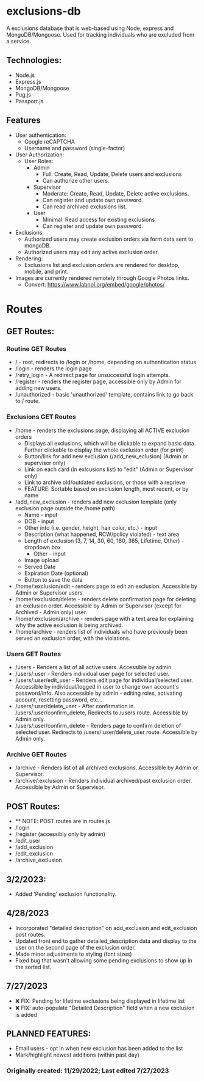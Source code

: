 # exclusions-db

A exclusions database that is web-based using Node, express and
MongoDB/Mongoose. Used for tracking individuals who are excluded from a service.

## Technologies:

- Node.js
- Express.js
- MongoDB/Mongoose
- Pug.js
- Passport.js

## Features

- User authentication:
  - Google reCAPTCHA
  - Username and password (single-factor)
- User Authorization:
  - User Roles:
    - Admin
      - Full: Create, Read, Update, Delete users and exclusions
      - Can authorize other users.
    - Supervisor
      - Moderate: Create, Read, Update, Delete active exclusions.
      - Can register and update own password.
      - Can read archived exclusions list.
    - User
      - Minimal: Read access for existing exclusions
      - Can register and update own password.
- Exclusions:
  - Authorized users may create exclusion orders via form data sent to mongoDB.
  - Authorized users may edit any active exclusion order.
- Rendering:
  - Exclusions list and exclusion orders are rendered for desktop, mobile, and print.
- Images are currently rendered remotely through Google Photos links.
  - Convert: https://www.labnol.org/embed/google/photos/

# Routes

## GET Routes:

### Routine GET Routes

- / - root, redirects to /login or /home, depending on authentication status
- /login - renders the login page
- /retry_login - A redirect page for unsuccessful login attempts.
- /register - renders the register page, accessible only by Admin for adding new users.
- /unauthorized - basic 'unauthorized' template, contains link to go back to / route.

### Exclusions GET Routes

- /home - renders the exclusions page, displaying all ACTIVE exclusion orders
  - Displays all exclusions, which will be clickable to expand basic data.
    Further clickable to display the whole exclusion order (for print)
  - Button/link for add new exclusion (/add_new_eclusion) (Admin or supervisor only)
  - Link on each card (in exlcusions list) to "edit" (Admin or Supervisor only)
  - Link to archive old/outdated exclusions, or those with a reprieve
  - FEATURE: Sortable based on exclusion length, most recent, or by name
- /add_new_exclusion - renders add new exclusion template (only exclusion page
  outside the /home path)
  - Name - input
  - DOB - input
  - Other info (i.e. gender, height, hair color, etc.) - input
  - Description (what happened, RCW/policy violated) - text area
  - Length of exclusion (3, 7, 14, 30, 60, 180, 365, Lifetime, Other) - dropdown box
    - Other - input
  - Image upload
  - Served Date
  - Expiration Date (optional)
  - Button to save the data
- /home/:exclusion/edit - renders page to edit an exclusion. Accessible by Admin
  or Supervisor users.
- /home/:exclusion/delete - renders delete confirmation page for deleting an
  exclusion order. Accessible by Admin or Supervisor (except for Archived -
  Admin only) user.
- /home/:exclusion/archive - renders page with a text area for explaining why the
  active exclusion is being archived.
- /home/archive - renders list of individuals who have previously been served an
  exclusion order, with the violations.

### Users GET Routes

- /users - Renders a list of all active users. Accessible by admin
- /users/:user - Renders individual user page for selected user.
- /users/:user/edit_user - Renders edit page for individual/selected user. Accessible by individual/logged
  in user to change own account's password/info. Also accessible by admin -
  editing roles, activating account, resetting password, etc...
- /users/:user/delete_user - After confirmation in /users/:user/confirm_delete,
  Redirects to /users route. Accessible by Admin only.
- /users/:user/confirm_delete - Renders page to confirm deletion of selected
  user. Redirects to /users/:user/delete_user route. Accessible by Admin only.

### Archive GET Routes

- /archive - Renders list of all archived exclusions. Accessible by Admin or Supervisor.
- /archive/:exclusion - Renders individual archived/past exclusion order.
  Accessible by Admin or Supervisor.

## POST Routes:
- ** NOTE: POST routes are in routes.js
- /login
- /register (accessibly only by admin)
- /edit_user
- /add_exclusion
- /edit_exclusion
- /archive_exclusion

## 3/2/2023:
- Added 'Pending' exclusion functionality.

## 4/28/2023
- Incorporated "detailed description" on add_exclusion and edit_exclusion post routes.
- Updated front end to gather detailed_description data and display to the user
  on the second page of the exclusion order.
- Made minor adjustments to styling (font sizes)
- Fixed bug that wasn't allowing some pending exclusions to show up in the
  sorted list.

## 7/27/2023
- ❌ FIX: Pending for lifetime exclusions being displayed in lifetime list
- ❌ FIX: auto-populate "Detailed Description" field when a new exclusion is added

## PLANNED FEATURES:
- Email users - opt in when new exclusion has been added to the list
- Mark/highlight newest additions (within past day)

### Originally created: 11/29/2022; Last edited 7/27/2023
